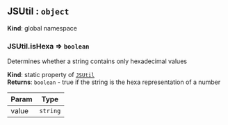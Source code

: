 <a name="JSUtil"></a>
## JSUtil : <code>object</code>
**Kind**: global namespace  
<a name="JSUtil.isHexa"></a>
### JSUtil.isHexa ⇒ <code>boolean</code>
Determines whether a string contains only hexadecimal values

**Kind**: static property of <code>[JSUtil](#JSUtil)</code>  
**Returns**: <code>boolean</code> - true if the string is the hexa representation of a number  

| Param | Type |
| --- | --- |
| value | <code>string</code> | 

